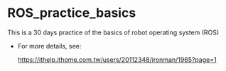 # ROS_practice_basics
This is a 30 days practice of the basics of robot operating system (ROS)

* For more details, see:

  https://ithelp.ithome.com.tw/users/20112348/ironman/1965?page=1
